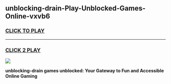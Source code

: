 
## unblocking-drain-Play-Unblocked-Games-Online-vxvb6
<h3>
<a href="https://premium76.site?title=unblocking-drain&ref=25A">CLICK TO PLAY</a></h3>
<hr>

<h3>
<a href="https://premium76.site?title=unblocking-drain&ref=25A">CLICK 2 PLAY</a>
  
</h3>

<a href="https://premium76.site?title=unblocking-drain&ref=25A"><img src="https://clearcache.store/games.png"></a>


**unblocking-drain games unblocked: Your Gateway to Fun and Accessible Online Gaming**
